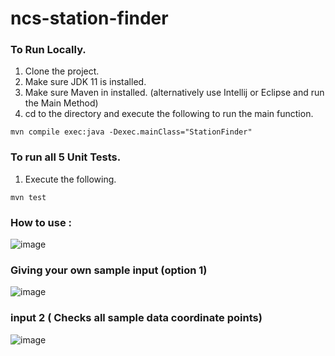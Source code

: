 # ncs-station-finder
### To Run Locally.
1. Clone the project.
2. Make sure JDK 11 is installed.
3. Make sure Maven in installed. (alternatively use Intellij or Eclipse and run the Main Method)
4. cd to the directory and execute the following to run the main function.
```
mvn compile exec:java -Dexec.mainClass="StationFinder"
```

### To run all 5 Unit Tests.
1. Execute the following.
```
mvn test
```

### How to use : 


![image](https://user-images.githubusercontent.com/51907203/140481672-564754f6-3710-4749-affd-16d27a3002e2.png)


### Giving your own sample input (option 1)

![image](https://user-images.githubusercontent.com/51907203/140485128-12d01f38-6027-4bcb-9e66-11d2c60b1478.png)

### input 2 ( Checks all sample data coordinate points)

![image](https://user-images.githubusercontent.com/51907203/140484844-5eeed4b0-d98d-4c6c-b20c-f17666ba8415.png)
